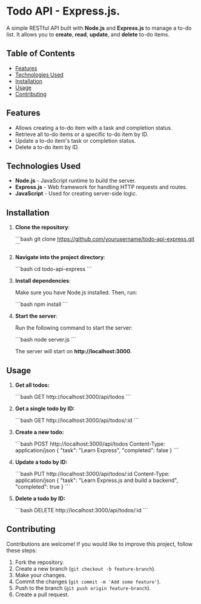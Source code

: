 # Todo API - Express.js.

A simple RESTful API built with **Node.js** and **Express.js** to manage a to-do list. It allows you to **create**, **read**, **update**, and **delete** to-do items.

## Table of Contents

- [Features](#features)
- [Technologies Used](#technologies-used)
- [Installation](#installation)
- [Usage](#usage)
- [Contributing](#contributing)

## Features

- Allows creating a to-do item with a task and completion status.
- Retrieve all to-do items or a specific to-do item by ID.
- Update a to-do item's task or completion status.
- Delete a to-do item by ID.
  
## Technologies Used

- **Node.js** - JavaScript runtime to build the server.
- **Express.js** - Web framework for handling HTTP requests and routes.
- **JavaScript** - Used for creating server-side logic.

## Installation

1. **Clone the repository**:

    \`\`\`bash
    git clone https://github.com/yourusername/todo-api-express.git
    \`\`\`

2. **Navigate into the project directory**:

    \`\`\`bash
    cd todo-api-express
    \`\`\`

3. **Install dependencies**:

    Make sure you have Node.js installed. Then, run:

    \`\`\`bash
    npm install
    \`\`\`

4. **Start the server**:

    Run the following command to start the server:

    \`\`\`bash
    node server.js
    \`\`\`

    The server will start on **http://localhost:3000**.

## Usage

1. **Get all todos:**

    \`\`\`bash
    GET http://localhost:3000/api/todos
    \`\`\`

2. **Get a single todo by ID:**

    \`\`\`bash
    GET http://localhost:3000/api/todos/:id
    \`\`\`

3. **Create a new todo:**

    \`\`\`bash
    POST http://localhost:3000/api/todos
    Content-Type: application/json
    {
        \"task\": \"Learn Express\",
        \"completed\": false
    }
    \`\`\`

4. **Update a todo by ID:**

    \`\`\`bash
    PUT http://localhost:3000/api/todos/:id
    Content-Type: application/json
    {
        \"task\": \"Learn Express.js and build a backend\",
        \"completed\": true
    }
    \`\`\`

5. **Delete a todo by ID:**

    \`\`\`bash
    DELETE http://localhost:3000/api/todos/:id
    \`\`\`

## Contributing

Contributions are welcome! If you would like to improve this project, follow these steps:

1. Fork the repository.
2. Create a new branch (`git checkout -b feature-branch`).
3. Make your changes.
4. Commit the changes (`git commit -m 'Add some feature'`).
5. Push to the branch (`git push origin feature-branch`).
6. Create a pull request.
